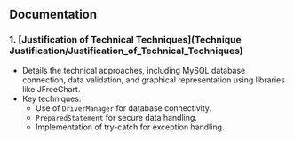 ## Documentation

### 1. **[Justification of Technical Techniques](Technique Justification/Justification_of_Technical_Techniques)**
- Details the technical approaches, including MySQL database connection, data validation, and graphical representation using libraries like JFreeChart.
- Key techniques:
  - Use of `DriverManager` for database connectivity.
  - `PreparedStatement` for secure data handling.
  - Implementation of try-catch for exception handling.
